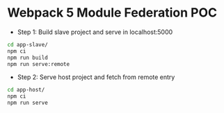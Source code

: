 # Webpack 5 Module Federation POC

- Step 1: Build slave project and serve in localhost:5000

```bash
cd app-slave/
npm ci
npm run build
npm run serve:remote
```

- Step 2: Serve host project and fetch from remote entry

```bash
cd app-host/
npm ci
npm run serve
```
